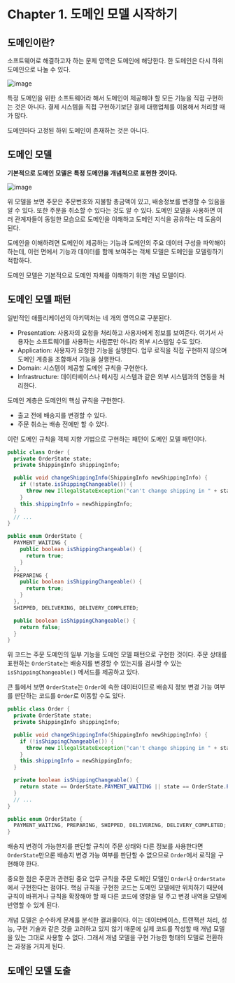 # Chapter 1. 도메인 모델 시작하기
## 도메인이란?
소프트웨어로 해결하고자 하는 문제 영역은 도메인에 해당한다. 한 도메인은 다시 하위 도메인으로 나눌 수 있다.

![image](https://github.com/alanhakhyeonsong/LetsReadBooks/assets/60968342/7c312f02-547a-470b-8ae4-d8326536959b)

특정 도메인을 위한 소프트웨어라 해서 도메인이 제공해야 할 모든 기능을 직접 구현하는 것은 아니다. 결제 시스템을 직접 구현하기보단 결제 대행업체를 이용해서 처리할 때가 많다.

도메인마다 고정된 하위 도메인이 존재하는 것은 아니다.

## 도메인 모델
**기본적으로 도메인 모델은 특정 도메인을 개념적으로 표현한 것이다.**

![image](https://github.com/alanhakhyeonsong/LetsReadBooks/assets/60968342/d824ba59-8d69-4d5c-bcc1-560cea4093ec)

위 모델을 보면 주문은 주문번호와 지불할 총금액이 있고, 배송정보를 변경할 수 있음을 알 수 있다. 또한 주문을 취소할 수 있다는 것도 알 수 있다. 도메인 모델을 사용하면 여러 관계자들이 동일한 모습으로 도메인을 이해하고 도메인 지식을 공유하는 데 도움이 된다.

도메인을 이해하려면 도메인이 제공하는 기능과 도메인의 주요 데이터 구성을 파악해야 하는데, 이런 면에서 기능과 데이터를 함께 보여주는 객체 모델은 도메인을 모델링하기 적합하다.

도메인 모델은 기본적으로 도메인 자체를 이해하기 위한 개념 모델이다.

## 도메인 모델 패턴
일반적인 애플리케이션의 아키텍처는 네 개의 영역으로 구분된다.

- Presentation: 사용자의 요청을 처리하고 사용자에게 정보를 보여준다. 여기서 사용자는 소프트웨어를 사용하는 사람뿐만 아니라 외부 시스템일 수도 있다.
- Application: 사용자가 요청한 기능을 실행한다. 업무 로직을 직접 구현하지 않으며 도메인 계층을 조합해서 기능을 실행한다.
- Domain: 시스템이 제공할 도메인 규칙을 구현한다.
- Infrastructure: 데이터베이스나 메시징 시스템과 같은 외부 시스템과의 연동을 처리한다.

도메인 계층은 도메인의 핵심 규칙을 구현한다.

- 출고 전에 배송지를 변경할 수 있다.
- 주문 취소는 배송 전에만 할 수 있다.

이런 도메인 규칙을 객체 지향 기법으로 구현하는 패턴이 도메인 모델 패턴이다.

```java
public class Order {
  private OrderState state;
  private ShippingInfo shippingInfo;

  public void changeShippingInfo(ShippingInfo newShippingInfo) {
    if (!state.isShippingChangeable()) {
      throw new IllegalStateException("can't change shipping in " + state);
    }
    this.shippingInfo = newShippingInfo;
  }
  // ...
}

public enum OrderState {
  PAYMENT_WAITING {
    public boolean isShippingChangeable() {
      return true;
    }
  },
  PREPARING {
    public boolean isShippingChangeable() {
      return true;
    }
  },
  SHIPPED, DELIVERING, DELIVERY_COMPLETED;

  public boolean isShippingChangeable() {
    return false;
  }
}
```

위 코드는 주문 도메인의 일부 기능을 도메인 모델 패턴으로 구현한 것이다. 주문 상태를 표현하는 `OrderState`는 배송지를 변경할 수 있는지를 검사할 수 있는 `isShippingChangeable()` 메서드를 제공하고 있다.

큰 틀에서 보면 `OrderState`는 `Order`에 속한 데이터이므로 배송지 정보 변경 가능 여부를 판단하는 코드를 `Order`로 이동할 수도 있다.

```java
public class Order {
  private OrderState state;
  private ShippingInfo shippingInfo;

  public void changeShippingInfo(ShippingInfo newShippingInfo) {
    if (!isShippingChangeable()) {
      throw new IllegalStateException("can't change shipping in " + state);
    }
    this.shippingInfo = newShippingInfo;
  }

  private boolean isShippingChangeable() {
    return state == OrderState.PAYMENT_WAITING || state == OrderState.PREPARING;
  }
  // ...
}

public enum OrderState {
  PAYMENT_WAITING, PREPARING, SHIPPED, DELIVERING, DELIVERY_COMPLETED;
}
```

배송지 변경이 가능한지를 판단할 규칙이 주문 상태와 다른 정보를 사용한다면 `OrderState`만으론 배송지 변경 가능 여부를 판단할 수 없으므로 `Order`에서 로직을 구현해야 한다.

중요한 점은 주문과 관련된 중요 업무 규칙을 주문 도메인 모델인 `Order`나 `OrderState`에서 구현한다는 점이다. 핵심 규칙을 구현한 코드는 도메인 모델에만 위치하기 때문에 규칙이 바뀌거나 규칙을 확장해야 할 때 다른 코드에 영향을 덜 주고 변경 내역을 모델에 반영할 수 있게 된다.

개념 모델은 순수하게 문제를 분석한 결과물이다. 이는 데이터베이스, 트랜잭션 처리, 성능, 구현 기술과 같은 것을 고려하고 있지 않기 때문에 실제 코드를 작성할 때 개념 모델을 있는 그대로 사용할 수 없다. 그래서 개념 모델을 구현 가능한 형태의 모델로 전환하는 과정을 거치게 된다.

## 도메인 모델 도출
